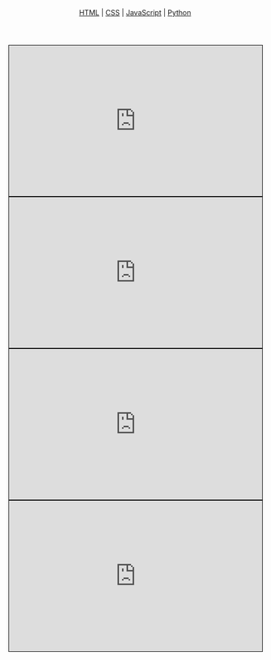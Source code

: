<html>
<body>
  <header>
    <nav>
      <a href="#html">HTML</a> |
      <a href="#css">CSS</a> |
      <a href="#js">JavaScript</a> |
      <a href="#python">Python</a>
    </nav>
  </header>
  <main>
  <section id="html">
    <iframe src="https://www.w3schools.com/html/default.asp" width="100%" height="300" style="border:1px solid black;"></iframe>
  </section>
  <section id="css">
    <iframe src="https://www.w3schools.com/css/default.asp" width="100%" height="300" style="border:1px solid black;"></iframe>
  </section>
  <section id="js">
    <iframe src="https://www.w3schools.com/js/default.asp" width="100%" height="300" style="border:1px solid black;"></iframe>
  </section>
  <section id="python">
    <iframe src="https://www.w3schools.com/python/default.asp" width="100%" height="300" style="border:1px solid black;"></iframe>
  </section>
</main>

</body>
</html>
